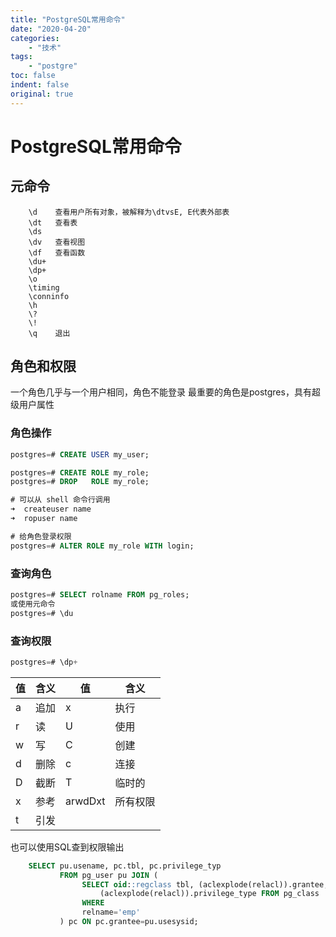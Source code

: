 ```yaml
---
title: "PostgreSQL常用命令"
date: "2020-04-20"
categories:
    - "技术"
tags:
    - "postgre"
toc: false
indent: false
original: true
---
```


# PostgreSQL常用命令

## 元命令

```
    \d    查看用户所有对象，被解释为\dtvsE, E代表外部表
    \dt   查看表
    \ds
    \dv   查看视图
    \df   查看函数
    \du+
    \dp+
    \o
    \timing
    \conninfo
    \h
    \?
    \!
    \q    退出
```

## 角色和权限

一个角色几乎与一个用户相同，角色不能登录
最重要的角色是postgres，具有超级用户属性

### 角色操作

``` SQL
postgres=# CREATE USER my_user;

postgres=# CREATE ROLE my_role;
postgres=# DROP   ROLE my_role;

# 可以从 shell 命令行调用
➜  createuser name
➜  ropuser name

# 给角色登录权限
postgres=# ALTER ROLE my_role WITH login;
```

### 查询角色
``` SQL
postgres=# SELECT rolname FROM pg_roles;
或使用元命令
postgres=# \du
```

### 查询权限

``` SQL
postgres=# \dp+
```

| 值  | 含义 | 值      | 含义     |
| --- | ---- | ------- | -------- |
| a   | 追加 | x       | 执行     |
| r   | 读   | U       | 使用     |
| w   | 写   | C       | 创建     |
| d   | 删除 | c       | 连接     |
| D   | 截断 | T       | 临时的   |
| x   | 参考 | arwdDxt | 所有权限 |
| t   | 引发 |

也可以使用SQL查到权限输出

``` SQL
    SELECT pu.usename, pc.tbl, pc.privilege_typ
           FROM pg_user pu JOIN (
                SELECT oid::regclass tbl, (aclexplode(relacl)).grantee,
                    (aclexplode(relacl)).privilege_type FROM pg_class
                WHERE
                relname='emp'
           ) pc ON pc.grantee=pu.usesysid;
```

